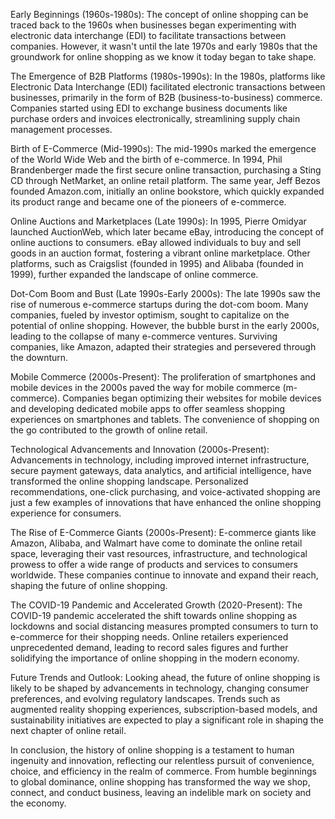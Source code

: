 Early Beginnings (1960s-1980s):
The concept of online shopping can be traced back to the 1960s when businesses began experimenting with electronic data interchange (EDI) to facilitate transactions between companies. However, it wasn't until the late 1970s and early 1980s that the groundwork for online shopping as we know it today began to take shape.

The Emergence of B2B Platforms (1980s-1990s):
In the 1980s, platforms like Electronic Data Interchange (EDI) facilitated electronic transactions between businesses, primarily in the form of B2B (business-to-business) commerce. Companies started using EDI to exchange business documents like purchase orders and invoices electronically, streamlining supply chain management processes.

Birth of E-Commerce (Mid-1990s):
The mid-1990s marked the emergence of the World Wide Web and the birth of e-commerce. In 1994, Phil Brandenberger made the first secure online transaction, purchasing a Sting CD through NetMarket, an online retail platform. The same year, Jeff Bezos founded Amazon.com, initially an online bookstore, which quickly expanded its product range and became one of the pioneers of e-commerce.

Online Auctions and Marketplaces (Late 1990s):
In 1995, Pierre Omidyar launched AuctionWeb, which later became eBay, introducing the concept of online auctions to consumers. eBay allowed individuals to buy and sell goods in an auction format, fostering a vibrant online marketplace. Other platforms, such as Craigslist (founded in 1995) and Alibaba (founded in 1999), further expanded the landscape of online commerce.

Dot-Com Boom and Bust (Late 1990s-Early 2000s):
The late 1990s saw the rise of numerous e-commerce startups during the dot-com boom. Many companies, fueled by investor optimism, sought to capitalize on the potential of online shopping. However, the bubble burst in the early 2000s, leading to the collapse of many e-commerce ventures. Surviving companies, like Amazon, adapted their strategies and persevered through the downturn.

Mobile Commerce (2000s-Present):
The proliferation of smartphones and mobile devices in the 2000s paved the way for mobile commerce (m-commerce). Companies began optimizing their websites for mobile devices and developing dedicated mobile apps to offer seamless shopping experiences on smartphones and tablets. The convenience of shopping on the go contributed to the growth of online retail.

Technological Advancements and Innovation (2000s-Present):
Advancements in technology, including improved internet infrastructure, secure payment gateways, data analytics, and artificial intelligence, have transformed the online shopping landscape. Personalized recommendations, one-click purchasing, and voice-activated shopping are just a few examples of innovations that have enhanced the online shopping experience for consumers.

The Rise of E-Commerce Giants (2000s-Present):
E-commerce giants like Amazon, Alibaba, and Walmart have come to dominate the online retail space, leveraging their vast resources, infrastructure, and technological prowess to offer a wide range of products and services to consumers worldwide. These companies continue to innovate and expand their reach, shaping the future of online shopping.

The COVID-19 Pandemic and Accelerated Growth (2020-Present):
The COVID-19 pandemic accelerated the shift towards online shopping as lockdowns and social distancing measures prompted consumers to turn to e-commerce for their shopping needs. Online retailers experienced unprecedented demand, leading to record sales figures and further solidifying the importance of online shopping in the modern economy.

Future Trends and Outlook:
Looking ahead, the future of online shopping is likely to be shaped by advancements in technology, changing consumer preferences, and evolving regulatory landscapes. Trends such as augmented reality shopping experiences, subscription-based models, and sustainability initiatives are expected to play a significant role in shaping the next chapter of online retail.

In conclusion, the history of online shopping is a testament to human ingenuity and innovation, reflecting our relentless pursuit of convenience, choice, and efficiency in the realm of commerce. From humble beginnings to global dominance, online shopping has transformed the way we shop, connect, and conduct business, leaving an indelible mark on society and the economy.
